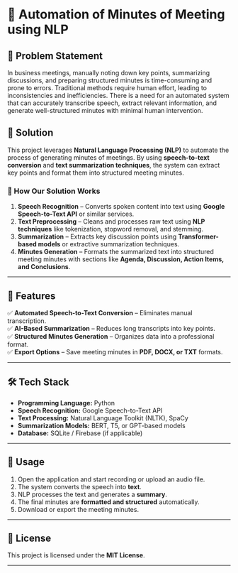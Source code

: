 # 📝 Automation of Minutes of Meeting using NLP  

## 📌 Problem Statement  
In business meetings, manually noting down key points, summarizing discussions, and preparing structured minutes is time-consuming and prone to errors. Traditional methods require human effort, leading to inconsistencies and inefficiencies. There is a need for an automated system that can accurately transcribe speech, extract relevant information, and generate well-structured minutes with minimal human intervention.  

## 🎯 Solution  
This project leverages **Natural Language Processing (NLP)** to automate the process of generating minutes of meetings. By using **speech-to-text conversion** and **text summarization techniques**, the system can extract key points and format them into structured meeting minutes.  

### 🔹 How Our Solution Works  
1. **Speech Recognition** – Converts spoken content into text using **Google Speech-to-Text API** or similar services.  
2. **Text Preprocessing** – Cleans and processes raw text using **NLP techniques** like tokenization, stopword removal, and stemming.  
3. **Summarization** – Extracts key discussion points using **Transformer-based models** or extractive summarization techniques.  
4. **Minutes Generation** – Formats the summarized text into structured meeting minutes with sections like **Agenda, Discussion, Action Items, and Conclusions**.  

---

## 🚀 Features  
✅ **Automated Speech-to-Text Conversion** – Eliminates manual transcription.  
✅ **AI-Based Summarization** – Reduces long transcripts into key points.  
✅ **Structured Minutes Generation** – Organizes data into a professional format.  
✅ **Export Options** – Save meeting minutes in **PDF, DOCX, or TXT** formats.  

---

## 🛠️ Tech Stack  
- **Programming Language:** Python  
- **Speech Recognition:** Google Speech-to-Text API  
- **Text Processing:** Natural Language Toolkit (NLTK), SpaCy  
- **Summarization Models:** BERT, T5, or GPT-based models  
- **Database:** SQLite / Firebase (if applicable)
  
---

## 📖 Usage  
1. Open the application and start recording or upload an audio file.  
2. The system converts the speech into **text**.  
3. NLP processes the text and generates a **summary**.  
4. The final minutes are **formatted and structured** automatically.  
5. Download or export the meeting minutes.  

---

## 📜 License  
This project is licensed under the **MIT License**.  

---
